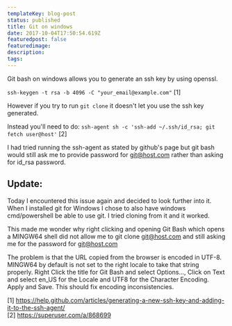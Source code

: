 ```yaml
---
templateKey: blog-post
status: published
title: Git on windows
date: 2017-10-04T17:50:54.619Z
featuredpost: false
featuredimage:
description:
tags:
---
```

Git bash on windows allows you to generate an ssh key by using openssl.

`ssh-keygen -t rsa -b 4096 -C "your_email@example.com"` [1]

However if you try to run `git clone` it doesn't let you use the ssh key generated.

Instead you'll need to do:
`ssh-agent sh -c 'ssh-add ~/.ssh/id_rsa; git fetch user@host'` [2]

I had tried running the ssh-agent as stated by github's page but git bash would still ask me to provide password for git@host.com rather than asking for id_rsa password.

## Update:
Today I encountered this issue again and decided to look further into it.
When I installed git for Windows I chose to also have windows cmd/powershell be able to use git. I tried cloning from it and it worked.

This made me wonder why right clicking and opening Git Bash which opens a MINGW64 shell did not allow me to git clone git@host.com and still asking me for the password for git@host.com

The problem is that the URL copied from the browser is encoded in UTF-8. MINGW64 by default is not set to the right locale to take that string properly.
Right Click the title for Git Bash and select Options..., Click on Text and select en_US for the Locale and UTF8 for the Character Encoding. Apply and Save. This should fix encoding inconsistencies.




[1] https://help.github.com/articles/generating-a-new-ssh-key-and-adding-it-to-the-ssh-agent/  
[2] https://superuser.com/a/868699

